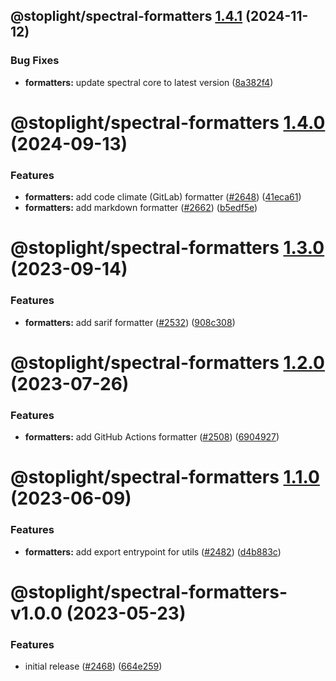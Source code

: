 ## @stoplight/spectral-formatters [1.4.1](https://github.com/stoplightio/spectral/compare/@stoplight/spectral-formatters-1.4.0...@stoplight/spectral-formatters-1.4.1) (2024-11-12)


### Bug Fixes

* **formatters:** update spectral core to latest version ([8a382f4](https://github.com/stoplightio/spectral/commit/8a382f4c40cdd2089e3404668c30552300be94eb))

# @stoplight/spectral-formatters [1.4.0](https://github.com/stoplightio/spectral/compare/@stoplight/spectral-formatters-1.3.0...@stoplight/spectral-formatters-1.4.0) (2024-09-13)


### Features

* **formatters:** add code climate (GitLab) formatter ([#2648](https://github.com/stoplightio/spectral/issues/2648)) ([41eca61](https://github.com/stoplightio/spectral/commit/41eca612d292520142ace3bd97cde630c33366f1))
* **formatters:** add markdown formatter ([#2662](https://github.com/stoplightio/spectral/issues/2662)) ([b5edf5e](https://github.com/stoplightio/spectral/commit/b5edf5e9b61c986097e6d77988489ed12a48611f))

# @stoplight/spectral-formatters [1.3.0](https://github.com/stoplightio/spectral/compare/@stoplight/spectral-formatters-1.2.0...@stoplight/spectral-formatters-1.3.0) (2023-09-14)


### Features

* **formatters:** add sarif formatter ([#2532](https://github.com/stoplightio/spectral/issues/2532)) ([908c308](https://github.com/stoplightio/spectral/commit/908c3081df514dbb11c5f6b379f5ad49442c1e0c))

# @stoplight/spectral-formatters [1.2.0](https://github.com/stoplightio/spectral/compare/@stoplight/spectral-formatters-1.1.0...@stoplight/spectral-formatters-1.2.0) (2023-07-26)


### Features

* **formatters:** add GitHub Actions formatter ([#2508](https://github.com/stoplightio/spectral/issues/2508)) ([6904927](https://github.com/stoplightio/spectral/commit/69049275e9b39d1b22d8d04ef8a47b630b6b1380))

# @stoplight/spectral-formatters [1.1.0](https://github.com/stoplightio/spectral/compare/@stoplight/spectral-formatters-v1.0.0...@stoplight/spectral-formatters-1.1.0) (2023-06-09)


### Features

* **formatters:** add export entrypoint for utils ([#2482](https://github.com/stoplightio/spectral/issues/2482)) ([d4b883c](https://github.com/stoplightio/spectral/commit/d4b883c8739ca9eeeebff7f67620e210ac653796))

# @stoplight/spectral-formatters-v1.0.0 (2023-05-23)

### Features

- initial release ([#2468](https://github.com/stoplightio/spectral/issues/2468)) ([664e259](https://github.com/stoplightio/spectral/commit/664e25927f31ca24beebecf78ac373668328de23))
